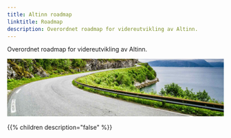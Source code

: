 ```yaml
---
title: Altinn roadmap
linktitle: Roadmap
description: Overordnet roadmap for videreutvikling av Altinn.
---
```


Overordnet roadmap for videreutvikling av Altinn.

!["Vei i Brønnøysund"](vei-i-brønnøysund.jpg)

{{% children description="false" %}}
